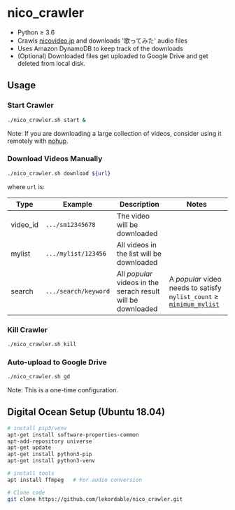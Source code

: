 # nico_crawler

- Python ≥ 3.6
- Crawls [nicovideo.jp](https://www.nicovideo.jp) and downloads '歌ってみた' audio files
- Uses Amazon DynamoDB to keep track of the downloads
- (Optional) Downloaded files get uploaded to Google Drive and get deleted from local disk.

## Usage

### Start Crawler

```bash
./nico_crawler.sh start &
```

Note: If you are downloading a large collection of videos, consider using it remotely with [nohup](https://linux.die.net/man/1/nohup).

### Download Videos Manually

```bash
./nico_crawler.sh download ${url}
```

where `url` is:

|Type|Example|Description|Notes|
|---|---|---|---|
|video_id|`.../sm12345678`|The video will be downloaded|
|mylist|`.../mylist/123456`|All videos in the list will be downloaded|
|search|`.../search/keyword`|All _popular_ videos in the serach result will be downloaded| A _popular_ video needs to satisfy `mylist_count` ≥ [`minimum_mylist`](config.json)|

### Kill Crawler

```bash
./nico_crawler.sh kill
```

### Auto-upload to Google Drive

```bash
./nico_crawler.sh gd
```

Note: This is a one-time configuration. 

## Digital Ocean Setup (Ubuntu 18.04)

```bash
# install pip3/venv
apt-get install software-properties-common
apt-add-repository universe
apt-get update
apt-get install python3-pip
apt-get install python3-venv

# install tools
apt install ffmpeg   # For audio conversion

# Clone code
git clone https://github.com/lekordable/nico_crawler.git
```
